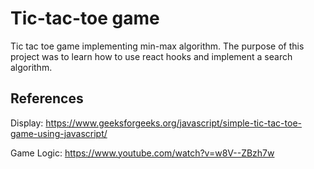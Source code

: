 # Tic-tac-toe game

Tic tac toe game implementing min-max algorithm. The purpose of this project was to learn how to use react hooks and implement a search algorithm.

## References

Display: https://www.geeksforgeeks.org/javascript/simple-tic-tac-toe-game-using-javascript/

Game Logic: https://www.youtube.com/watch?v=w8V--ZBzh7w




